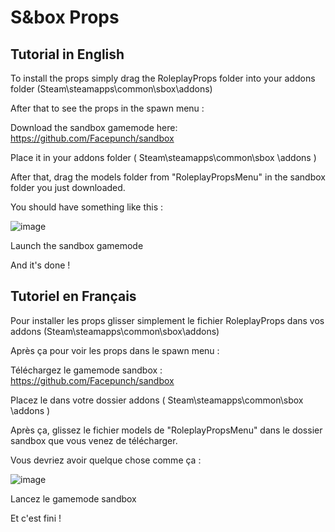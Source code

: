 # S&box Props

## Tutorial in English

To install the props simply drag the RoleplayProps folder into your addons folder (Steam\steamapps\common\sbox\addons)

After that to see the props in the spawn menu :

Download the sandbox gamemode here: https://github.com/Facepunch/sandbox

Place it in your addons folder ( Steam\steamapps\common\sbox \addons )

After that, drag the models folder from "RoleplayPropsMenu" in the sandbox folder you just downloaded.

You should have something like this :

![image](https://user-images.githubusercontent.com/59259007/128647917-d04ae061-544d-40fd-9823-60910e97ceee.png)

Launch the sandbox gamemode 

And it's done !


## Tutoriel en Français

Pour installer les props glisser simplement le fichier RoleplayProps dans vos addons (Steam\steamapps\common\sbox\addons)

Après ça pour voir les props dans le spawn menu :

Téléchargez le gamemode sandbox : https://github.com/Facepunch/sandbox

Placez le dans votre dossier addons ( Steam\steamapps\common\sbox \addons )

Après ça, glissez le fichier models de "RoleplayPropsMenu" dans le dossier sandbox que vous venez de télécharger.

Vous devriez avoir quelque chose comme ça :

![image](https://user-images.githubusercontent.com/59259007/128647917-d04ae061-544d-40fd-9823-60910e97ceee.png)

Lancez le gamemode sandbox

Et c'est fini !
